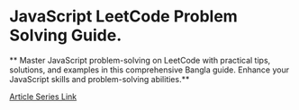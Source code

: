 # JavaScript LeetCode Problem Solving Guide.

** Master JavaScript problem-solving on LeetCode with practical tips, solutions, and examples in this comprehensive Bangla guide. Enhance your JavaScript skills and problem-solving abilities.**

[Article Series Link](https://tanvirmehedi.hashnode.dev/series/problem-solving)

